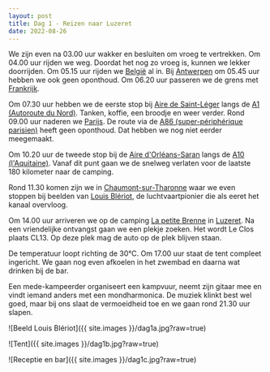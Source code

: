 ```yaml
---
layout: post
title: Dag 1 - Reizen naar Luzeret
date: 2022-08-26
---
```

We zijn even na 03.00 uur wakker en besluiten om vroeg te vertrekken. Om 04.00 uur rijden we weg. Doordat het nog zo vroeg is, kunnen we lekker doorrijden. Om 05.15 uur rijden we [België](https://nl.wikipedia.org/wiki/Belgi%C3%AB) al in. Bij [Antwerpen](https://nl.wikipedia.org/wiki/Antwerpen_(stad)) om 05.45 uur hebben we ook geen oponthoud. Om 06.20 uur passeren we de grens met [Frankrijk](https://nl.wikipedia.org/wiki/Frankrijk).

Om 07.30 uur hebben we de eerste stop bij [Aire de Saint-Léger](https://www.google.com/maps/uv?pb=!1s0x47dd4dd820221cc5%3A0x77acf5a81046d77e!3m1!7e115!4shttps%3A%2F%2Flh5.googleusercontent.com%2Fp%2FAF1QipOnNRSrNhD_k49LbAZnY3BjFnreZ77UJRARQWsk%3Dw260-h175-n-k-no!5saire%20saint%20leger%20Autoroute%20du%20Nord%20Aire%2C%20A1%20-%20Google%20Zoeken!15sCgIgAQ&imagekey=!1e10!2sAF1QipOnNRSrNhD_k49LbAZnY3BjFnreZ77UJRARQWsk&hl=nl&sa=X&ved=2ahUKEwj384OD99L6AhVGCuwKHdJ-D8wQ7ZgBKAB6BAgWEAI) langs de [A1 (Autoroute du Nord)](https://nl.wikipedia.org/wiki/A1_(Frankrijk)). Tanken, koffie, een broodje en weer verder.
Rond 09.00 uur naderen we [Parijs](https://nl.wikipedia.org/wiki/Parijs). De route via de [A86 (super-périphérique parisien)](https://nl.wikipedia.org/wiki/A86_(Frankrijk)) heeft geen oponthoud. Dat hebben we nog niet eerder meegemaakt.

Om 10.20 uur de tweede stop bij de [Aire d'Orléans-Saran](https://www.google.com/maps/uv?pb=!1s0x47e4f1ee60b5dc9d%3A0x92ea36ec885191af!3m1!7e115!4shttps%3A%2F%2Flh5.googleusercontent.com%2Fp%2FAF1QipMO5c7u8VxFPSYlQ6Yh4lv-DQnzvCkhE_Jycyda%3Dw213-h160-k-no!5saire%20d%27orleans%20saran%2C%20Frankrijk%20-%20Google%20Zoeken!15sCgIgAQ&imagekey=!1e10!2sAF1QipMO5c7u8VxFPSYlQ6Yh4lv-DQnzvCkhE_Jycyda&hl=nl&sa=X&ved=2ahUKEwjJ8tjb9dL6AhVK-aQKHbA7AEEQoip6BQisARAD) langs de [A10 (l'Aquitaine)](https://nl.wikipedia.org/wiki/A10_(Frankrijk)). Vanaf dit punt gaan we de snelweg verlaten voor de laatste 180 kilometer naar de camping.

Rond 11.30 komen zijn we in [Chaumont-sur-Tharonne](https://nl.wikipedia.org/wiki/Chaumont-sur-Tharonne) waar we even stoppen bij beelden van [Louis Blériot](https://nl.wikipedia.org/wiki/Louis_Bl%C3%A9riot), de luchtvaartpionier die als eeret het kanaal overvloog.

Om 14.00 uur arriveren we op de camping [La petite Brenne](https://www.lapetitebrenne.com) in [Luzeret](https://nl.wikipedia.org/wiki/Luzeret). Na een vriendelijke ontvangst gaan we een plekje zoeken. Het wordt Le Clos plaats CL13. Op deze plek mag de auto op de plek blijven staan.

De temperatuur loopt richting de 30°C.
Om 17.00 uur staat de tent compleet ingericht.
We gaan nog even afkoelen in het zwembad en daarna wat drinken bij de bar.

Een mede-kampeerder organiseert een kampvuur, neemt zijn gitaar mee en vindt iemand anders met een mondharmonica.
De muziek klinkt best wel goed, maar bij ons slaat de vermoeidheid toe en we gaan rond 21.30 uur slapen.  

![Beeld Louis Blériot]({{ site.images }}/dag1a.jpg?raw=true)

![Tent]({{ site.images }}/dag1b.jpg?raw=true)

![Receptie en bar]({{ site.images }}/dag1c.jpg?raw=true)

